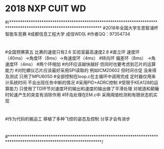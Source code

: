 # 2018 NXP CUIT WD
#/******************************************************************************************************************
#2018年全国大学生恩智浦杯智能车竞赛
#成都信息工程大学   成信WD队
#作者QQ：97354734
#
#全国预赛第五  比赛的速度只有2.6 实验室最高速度2.8
#直立环 速度环（40ms）->角度环（8ms）->角速度环（4ms） 
#转向环 偏差环（8ms） ->角速度环（4ms）
#两个环相加
#内环应该越快越好 但同时也要考虑到芯片的运算能力
#对陀螺仪芯片应该最好采用SPI读取的  例如ICM20602  但时间仓促  没来得及测试 只用了MPU6050
#全部控制在loop.c在主循环中调用完成   定时器仅用来计系统时间 不会出现任务中断的情况
#采用PID+ADRC控制
#受限于KEA128的运算能力  只使用了TD环节对速度环的输出和速度的输出做了平滑处理 对坡道和颠簸时轮速产生的突变有消除作用 
#环岛处理在EM.c中 采用阈值检测和有限状态机实现
#
#作为代码的搬运工 移植了多种飞控的姿态及控制  分享才会有进步
#
#*******************************************************************************************************************/
